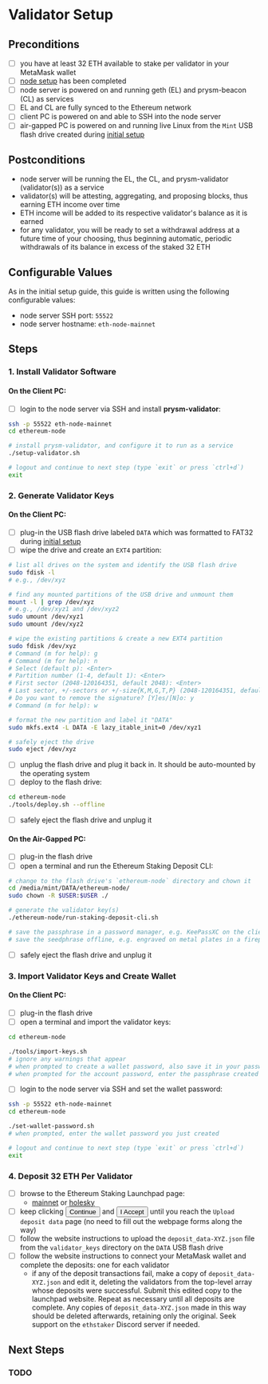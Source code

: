 # Validator Setup

## Preconditions
- [ ] you have at least 32 ETH available to stake per validator in your MetaMask wallet
- [ ] [node setup](./node-setup.md) has been completed
- [ ] node server is powered on and running geth (EL) and prysm-beacon (CL) as services
- [ ] EL and CL are fully synced to the Ethereum network
- [ ] client PC is powered on and able to SSH into the node server
- [ ] air-gapped PC is powered on and running live Linux from the `Mint` USB flash drive created during [initial setup](./initial-setup.md)

## Postconditions
- node server will be running the EL, the CL, and prysm-validator (validator(s)) as a service
- validator(s) will be attesting, aggregating, and proposing blocks, thus earning ETH income over time
- ETH income will be added to its respective validator's balance as it is earned
- for any validator, you will be ready to set a withdrawal address at a future time of your choosing, thus beginning automatic, periodic withdrawals of its balance in excess of the staked 32 ETH

## Configurable Values
As in the initial setup guide, this guide is written using the following configurable values:
- node server SSH port: `55522`
- node server hostname: `eth-node-mainnet`

## Steps

### 1. Install Validator Software

#### On the Client PC:

- [ ] login to the node server via SSH and install **prysm-validator**:

```bash
ssh -p 55522 eth-node-mainnet
cd ethereum-node

# install prysm-validator, and configure it to run as a service
./setup-validator.sh

# logout and continue to next step (type `exit` or press `ctrl+d`)
exit
```

### 2. Generate Validator Keys

#### On the Client PC:
- [ ] plug-in the USB flash drive labeled `DATA` which was formatted to FAT32 during [initial setup](./initial-setup.md)
- [ ] wipe the drive and create an `EXT4` partition:

```bash
# list all drives on the system and identify the USB flash drive
sudo fdisk -l
# e.g., /dev/xyz

# find any mounted partitions of the USB drive and unmount them
mount -l | grep /dev/xyz
# e.g., /dev/xyz1 and /dev/xyz2
sudo umount /dev/xyz1
sudo umount /dev/xyz2

# wipe the existing partitions & create a new EXT4 partition
sudo fdisk /dev/xyz
# Command (m for help): g
# Command (m for help): n
# Select (default p): <Enter>
# Partition number (1-4, default 1): <Enter>
# First sector (2048-120164351, default 2048): <Enter>
# Last sector, +/-sectors or +/-size{K,M,G,T,P} (2048-120164351, default 120164351): <Enter>
# Do you want to remove the signature? [Y]es/[N]o: y
# Command (m for help): w

# format the new partition and label it "DATA"
sudo mkfs.ext4 -L DATA -E lazy_itable_init=0 /dev/xyz1

# safely eject the drive
sudo eject /dev/xyz
```

- [ ] unplug the flash drive and plug it back in.  It should be auto-mounted by the operating system
- [ ] deploy to the flash drive:
```bash
cd ethereum-node
./tools/deploy.sh --offline
```
- [ ] safely eject the flash drive and unplug it

#### On the Air-Gapped PC:
- [ ] plug-in the flash drive
- [ ] open a terminal and run the Ethereum Staking Deposit CLI:

```bash
# change to the flash drive's `ethereum-node` directory and chown it
cd /media/mint/DATA/ethereum-node/
sudo chown -R $USER:$USER ./

# generate the validator key(s)
./ethereum-node/run-staking-deposit-cli.sh

# save the passphrase in a password manager, e.g. KeePassXC on the client PC
# save the seedphrase offline, e.g. engraved on metal plates in a fireproof safe, with encrypted off-site backups
```
- [ ] safely eject the flash drive and unplug it

### 3. Import Validator Keys and Create Wallet

#### On the Client PC:
- [ ] plug-in the flash drive
- [ ] open a terminal and import the validator keys:
```bash
cd ethereum-node

./tools/import-keys.sh
# ignore any warnings that appear
# when prompted to create a wallet password, also save it in your password manager, e.g. KeePassXC
# when prompted for the account password, enter the passphrase created in the previous step
```
- [ ] login to the node server via SSH and set the wallet password:
```bash
ssh -p 55522 eth-node-mainnet
cd ethereum-node

./set-wallet-password.sh
# when prompted, enter the wallet password you just created

# logout and continue to next step (type `exit` or press `ctrl+d`)
exit
```

### 4. Deposit 32 ETH Per Validator

- [ ] browse to the Ethereum Staking Launchpad page:
	- [mainnet](https://launchpad.ethereum.org/en/overview) or [holesky](https://holesky.launchpad.ethereum.org/en/overview)
- [ ] keep clicking <button>Continue</button> and <button>I Accept</button> until you reach the `Upload deposit data` page (no need to fill out the webpage forms along the way)
- [ ] follow the website instructions to upload the `deposit_data-XYZ.json` file from the `validator_keys` directory on the `DATA` USB flash drive
- [ ] follow the website instructions to connect your MetaMask wallet and complete the deposits: one for each validator
	- if any of the deposit transactions fail, make a copy of `deposit_data-XYZ.json` and edit it, deleting the validators from the top-level array whose deposits were successful.  Submit this edited copy to the launchpad website.  Repeat as necessary until all deposits are complete.  Any copies of `deposit_data-XYZ.json` made in this way should be deleted afterwards, retaining only the original.  Seek support on the `ethstaker` Discord server if needed.

## Next Steps

### TODO
